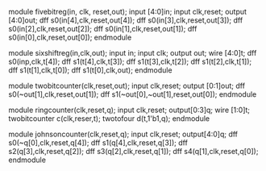 module fivebitreg(in, clk, reset,out);
input [4:0]in;
input clk,reset;
output [4:0]out;
dff s0(in[4],clk,reset,out[4]);
dff s0(in[3],clk,reset,out[3]);
dff s0(in[2],clk,reset,out[2]);
dff s0(in[1],clk,reset,out[1]);
dff s0(in[0],clk,reset,out[0]);
endmodule

module sixshiftreg(in,clk,out);
input in;
input clk;
output out;
wire [4:0]t;
dff s0(inp,clk,t[4]);
dff s1(t[4],clk,t[3]);
dff s1(t[3],clk,t[2]);
dff s1(t[2],clk,t[1]);
dff s1(t[1],clk,t[0]);
dff s1(t[0],clk,out);
endmodule

module twobitcounter(clk,reset,out);
input clk,reset;
output [0:1]out;
dff s0(~out[1],clk,reset,out[1]);
dff s1(~out[0],~out[1],reset,out[0]);
endmodule

module ringcounter(clk,reset,q);
input clk,reset;
output[0:3]q;
wire [1:0]t;
twobitcounter c(clk,reser,t);
twotofour d(t,1'b1,q);
endmodule

module johnsoncounter(clk,reset,q);
input clk,reset;
output[4:0]q;
dff s0(~q[0],clk,reset,q[4]);
dff s1(q[4],clk,reset,q[3]);
dff s2(q[3],clk,reset,q[2]);
dff s3(q[2],clk,reset,q[1]);
dff s4(q[1],clk,reset,q[0]);
endmodule
